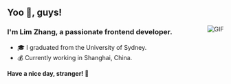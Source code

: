 ## Yoo 👋, guys!
<img align="right" alt="GIF" src="https://raw.githubusercontent.com/JoeyBling/JoeyBling/master/pic/pusheencode.gif" />

### I'm Lim Zhang, a passionate frontend developer.

- 🎓 I graduated from the University of Sydney.
- 💰 Currently working in Shanghai, China.

**Have a nice day, stranger! 🌝**
